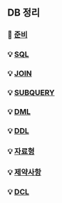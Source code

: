 ## DB 정리

### :door: [준비](https://github.com/thdqudgns/TIL-Today-I-Learned/tree/main/DB/%EC%A4%80%EB%B9%84)
### :bulb: [SQL](https://github.com/thdqudgns/TIL-Today-I-Learned/tree/main/DB/SQL)
### :bulb: [JOIN](https://github.com/thdqudgns/TIL-Today-I-Learned/tree/main/DB/JOIN)
### :bulb: [SUBQUERY](https://github.com/thdqudgns/TIL-Today-I-Learned/tree/main/DB/SUBQUERY)
### :bulb: [DML](https://github.com/thdqudgns/TIL-Today-I-Learned/tree/main/DB/DML)
### :bulb: [DDL](https://github.com/thdqudgns/TIL-Today-I-Learned/tree/main/DB/DDL)
### :bulb: [자료형](https://github.com/thdqudgns/TIL-Today-I-Learned/tree/main/DB/DataType)
### :bulb: [제약사항](https://github.com/thdqudgns/TIL-Today-I-Learned/tree/main/DB/%EC%A0%9C%EC%95%BD%EC%82%AC%ED%95%AD)
### :bulb: [DCL](https://github.com/thdqudgns/TIL-Today-I-Learned/tree/main/DB/DCL)